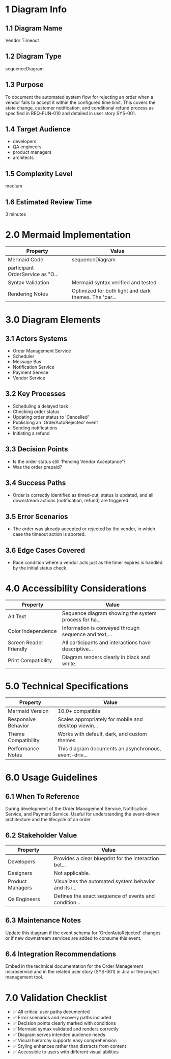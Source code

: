 # 1 Diagram Info

## 1.1 Diagram Name

Vendor Timeout

## 1.2 Diagram Type

sequenceDiagram

## 1.3 Purpose

To document the automated system flow for rejecting an order when a vendor fails to accept it within the configured time limit. This covers the state change, customer notification, and conditional refund process as specified in REQ-FUN-010 and detailed in user story SYS-001.

## 1.4 Target Audience

- developers
- QA engineers
- product managers
- architects

## 1.5 Complexity Level

medium

## 1.6 Estimated Review Time

3 minutes

# 2.0 Mermaid Implementation

| Property | Value |
|----------|-------|
| Mermaid Code | sequenceDiagram
    participant OrderService as "O... |
| Syntax Validation | Mermaid syntax verified and tested |
| Rendering Notes | Optimized for both light and dark themes. The 'par... |

# 3.0 Diagram Elements

## 3.1 Actors Systems

- Order Management Service
- Scheduler
- Message Bus
- Notification Service
- Payment Service
- Vendor Service

## 3.2 Key Processes

- Scheduling a delayed task
- Checking order status
- Updating order status to 'Cancelled'
- Publishing an 'OrderAutoRejected' event
- Sending notifications
- Initiating a refund

## 3.3 Decision Points

- Is the order status still 'Pending Vendor Acceptance'?
- Was the order prepaid?

## 3.4 Success Paths

- Order is correctly identified as timed-out, status is updated, and all downstream actions (notification, refund) are triggered.

## 3.5 Error Scenarios

- The order was already accepted or rejected by the vendor, in which case the timeout action is aborted.

## 3.6 Edge Cases Covered

- Race condition where a vendor acts just as the timer expires is handled by the initial status check.

# 4.0 Accessibility Considerations

| Property | Value |
|----------|-------|
| Alt Text | Sequence diagram showing the system process for ha... |
| Color Independence | Information is conveyed through sequence and text,... |
| Screen Reader Friendly | All participants and interactions have descriptive... |
| Print Compatibility | Diagram renders clearly in black and white. |

# 5.0 Technical Specifications

| Property | Value |
|----------|-------|
| Mermaid Version | 10.0+ compatible |
| Responsive Behavior | Scales appropriately for mobile and desktop viewin... |
| Theme Compatibility | Works with default, dark, and custom themes. |
| Performance Notes | This diagram documents an asynchronous, event-driv... |

# 6.0 Usage Guidelines

## 6.1 When To Reference

During development of the Order Management Service, Notification Service, and Payment Service. Useful for understanding the event-driven architecture and the lifecycle of an order.

## 6.2 Stakeholder Value

| Property | Value |
|----------|-------|
| Developers | Provides a clear blueprint for the interaction bet... |
| Designers | Not applicable. |
| Product Managers | Visualizes the automated system behavior and its i... |
| Qa Engineers | Defines the exact sequence of events and condition... |

## 6.3 Maintenance Notes

Update this diagram if the event schema for 'OrderAutoRejected' changes or if new downstream services are added to consume this event.

## 6.4 Integration Recommendations

Embed in the technical documentation for the Order Management microservice and in the related user story (SYS-001) in Jira or the project management tool.

# 7.0 Validation Checklist

- ✅ All critical user paths documented
- ✅ Error scenarios and recovery paths included
- ✅ Decision points clearly marked with conditions
- ✅ Mermaid syntax validated and renders correctly
- ✅ Diagram serves intended audience needs
- ✅ Visual hierarchy supports easy comprehension
- ✅ Styling enhances rather than distracts from content
- ✅ Accessible to users with different visual abilities

